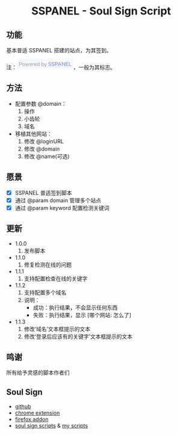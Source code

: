 <div align="center">
	<h1>SSPANEL - Soul Sign Script</h1>
</div>

## 功能

基本普适 SSPANEL 搭建的站点，为其签到。

注：![sspanel](/sspanel.png)，一般为其标志。

## 方法

- 配置参数 @domain：
    1. 操作
    2. 小齿轮
    3. 域名
- 移植其他网站：
    1. 修改 @loginURL
    2. 修改 @domain
    3. 修改 @name(可选)

## 愿景

- [x] SSPANEL 普适签到脚本
- [x] 通过 @param domain 管理多个站点
- [x] 通过 @param keyword 配置检测关键词

## 更新

- 1.0.0
  1. 发布脚本
- 1.1.0
  1. 修复检测在线的问题
- 1.1.1
  1. 支持配置检查在线的关键字
- 1.1.2
  1. 支持配置多个域名
  2. 说明：
     - 成功：执行结果，不会显示任何东西
     - 失败：执行结果，显示 [哪个网站: 怎么了]
- 1.1.3
  1. 修改‘域名’文本框提示的文本
  2. 修改‘登录后应该有的关键字’文本框提示的文本

## 鸣谢

所有给予灵感的脚本作者们

## Soul Sign

- [github](https://github.com/inu1255/soulsign-chrome)
- [chrome extension](https://chrome.google.com/webstore/detail/%E9%AD%82%E7%AD%BE/llbielhggjekmfjikgkcaloghnibafdl?hl=zh-CN)
- [firefox addon](https://addons.mozilla.org/zh-CN/firefox/addon/%E9%AD%82%E7%AD%BE)
- [soul sign scripts](https://soulsign.inu1255.cn) & [my scripts](https://soulsign.inu1255.cn/?uid=1178)